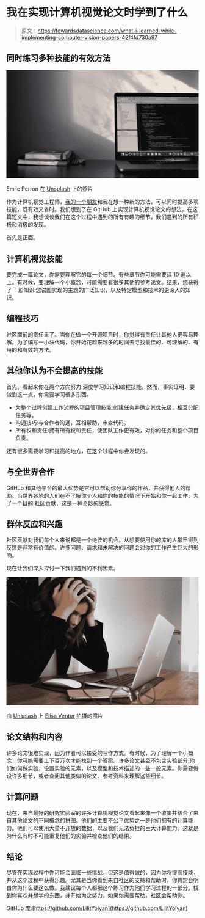 # 我在实现计算机视觉论文时学到了什么

> 原文：<https://towardsdatascience.com/what-i-learned-while-implementing-computer-vision-papers-42f4fd730a97>

## 同时练习多种技能的有效方法

![](img/82d1f79e9db1b1712b202613fd9ee920.png)

Emile Perron 在 [Unsplash](https://unsplash.com?utm_source=medium&utm_medium=referral) 上的照片

作为计算机视觉工程师，[我的一个朋友](https://github.com/AnnaManasyan)和我在想一种新的方法，可以同时提高多项技能，既有效又省时。我们想到了在 GitHub 上实现计算机视觉论文的想法。在这篇短文中，我想谈谈我们在这个过程中遇到的所有有趣的细节，我们遇到的所有积极和消极的发现。

首先是正面。

## **计算机视觉技能**

要完成一篇论文，你需要理解它的每一个细节。有些章节你可能需要读 10 遍以上。有时候，要理解一个小概念，可能需要看很多其他的参考论文。结果，您获得了 T 形知识:您试图实现的主题的广泛知识，以及特定模型和技术的更深入的知识。

## **编程技巧**

社区面前的责任来了。当你在做一个开源项目时，你觉得有责任让其他人更容易理解。为了编写一小块代码，你开始花越来越多的时间去寻找最佳的、可理解的、有用的和有效的方法。

## **其他你认为不会提高的技能**

首先，看起来你在两个方向努力:深度学习知识和编程技能。然而，事实证明，要做到这一点，你需要学习很多东西。

*   为整个过程创建工作流程的项目管理技能:创建任务并确定其优先级，相互分配任务等。
*   沟通技巧:与合作者沟通，互相帮助，审查代码。
*   所有权和责任:拥有所有权和责任，使团队工作更有效，对你的任务和整个项目负责。

还有很多需要学习和提高的地方，在这个过程中你会发现的。

## **与全世界合作**

GitHub 和其他平台的最大优势是它可以帮助你分享你的作品，并获得他人的帮助。当世界各地的人们在不了解你个人和你的技能的情况下开始和你一起工作，为了一个目的:社区贡献，这是一种奇妙的感觉。

## **群体反应和兴趣**

社区贡献对我们每个人来说都是一个绝佳的机会。从想要使用你的库的人那里得到反馈是非常有价值的。许多问题、请求和未解决的问题会对你的工作产生巨大的影响。

现在让我们深入探讨一下我们遇到的不利因素。

![](img/b2d16970c946cd6314a7e2db623701f5.png)

由 [Unsplash](https://unsplash.com?utm_source=medium&utm_medium=referral) 上 [Elisa Ventur](https://unsplash.com/@elisa_ventur?utm_source=medium&utm_medium=referral) 拍摄的照片

## **论文结构和内容**

许多论文很难实现，因为作者可以接受的写作方式。有时候，为了理解一个小概念，你可能需要上下百万次才能找到一个答案。许多论文甚至不包含实验部分:他们如何做实验，设置实验的元素，以及模型和技术描述的一些一般元素。你需要假设许多细节，或者查阅其他类似的论文、参考资料来理解这些细节。

## **计算问题**

现在，来自最好的研究实验室的许多计算机视觉论文看起来像一个收集并结合了来自其他论文的不同概念的拼图。他们的主要不公平优势之一是他们拥有的计算能力。他们可以使用大量不开放的数据，以及我们无法负担的巨大计算能力。这就是为什么有时不可能重复他们的实验并检查他们的结果。

## **结论**

尽管在实现过程中你可能会面临一些挑战，但这是值得做的，因为你将提高技能，并从这个过程中获得乐趣。尤其是当你看到来自社区的支持和帮助时，你肯定会明白你为什么要这么做。我建议每个人都把这个练习作为他们学习过程的一部分。找到你喜欢并想学的东西，并开始为之努力。如果你需要帮助，社区会帮助你。

GitHub 库:[https://github.com/LilitYolyan](https://github.com/LilitYolyan)